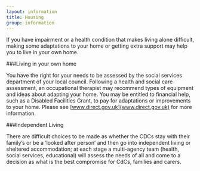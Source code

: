 ```yaml
---
layout: information
title: Housing
group: information
---
```


If you have impairment or a health condition that makes living alone difficult, making some adaptations to your home or getting extra support may help you to live in your own home.

###Living in your own home

You have the right for your needs to be assessed by the social services department of your local council. Following a health and social care assessment, an occupational therapist may recommend types of equipment and ideas about adapting your home. You may be entitled to financial help, such as a Disabled Facilities Grant, to pay for adaptations or improvements to your home. Please see [www.direct.gov.uk](www.direct.gov.uk) for more information.

###Independent Living

There are difficult choices to be made as whether the CDCs stay with their family’s or be a ‘looked after person’ and then go into independent living or sheltered accommodation; at each stage a multi-agency team (health, social services, educational) will assess the needs of all and come to a decision as what is the best compromise for CdCs, families and carers.